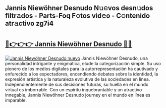## Jannis Niewöhner Desnudo N𝚞𝚎vos desn𝚞dos filtr𝚊dos - Parts-Foq F𝚘tos vid𝚎o - C𝚘ntenido atr𝚊ctivo zg7i4

# <h2><a href="http://mbc3kpb.tromn.icu/?c=Jannis+Niew%c3%b6hner+Desnudo">🔗👉👉👉 Jannis Niewöhner Desnudo 🔗🔗</a></h2>

[![Jannis Niewöhner Desnudo nuevo](https://i.imgur.com/pEAQMta.gif)](http://mbc3kpb.tromn.icu/?c=Jannis+Niew%c3%b6hner+Desnudo)
Jannis Niewöhner Desnudo, una personalidad intrigante y enigmática, elude la categorización simple. Su uso pionero de los medios digitales para la autorrepresentación ha cautivado y enfurecido a los espectadores, encendiendo debates sobre la identidad, la expresión artística y la naturaleza evolutiva de las sociedades en línea. Independientemente de sus decisiones futuras, su huella en el mundo virtual es imborrable. Con un espíritu inquebrantable y un atractivo innegable, Jannis Niewöhner Desnudo journey en el mundo en línea es imparable.
